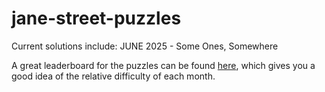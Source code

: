 # jane-street-puzzles

Current solutions include: 
JUNE 2025 - Some Ones, Somewhere


A great leaderboard for the puzzles can be found [here](https://jspuzzle-lb.vercel.app/), which gives you a good idea of the relative difficulty of each month. 
